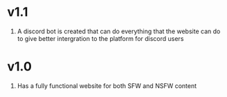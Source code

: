 # v1.1

1. A discord bot is created that can do everything that the website can do to give better intergration to the platform for discord users

# v1.0

1. Has a fully functional website for both SFW and NSFW content

